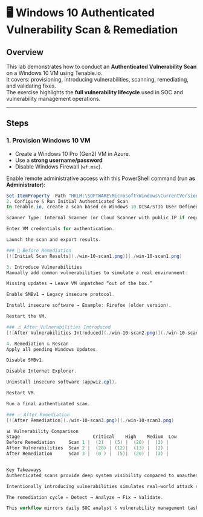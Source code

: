 # 🖥️ Windows 10 Authenticated Vulnerability Scan & Remediation

## Overview
This lab demonstrates how to conduct an **Authenticated Vulnerability Scan** on a Windows 10 VM using Tenable.io.  
It covers: provisioning, introducing vulnerabilities, scanning, remediating, and validating fixes.  
The exercise highlights the **full vulnerability lifecycle** used in SOC and vulnerability management operations.  

---

## Steps

### 1. Provision Windows 10 VM
- Create a Windows 10 Pro (Gen2) VM in Azure.  
- Use a **strong username/password** 
- Disable Windows Firewall (`wf.msc`).  

Enable remote administrative access with this PowerShell command (run **as Administrator**):  

```powershell
Set-ItemProperty -Path "HKLM:\SOFTWARE\Microsoft\Windows\CurrentVersion\Policies\System" -Name "LocalAccountTokenFilterPolicy" -Value 1 -Type DWord -Force
2. Configure & Run Initial Authenticated Scan
In Tenable.io, create a scan based on Windows 10 DISA/STIG User Defined Template.

Scanner Type: Internal Scanner (or Cloud Scanner with public IP if required).

Enter VM credentials for authentication.

Launch the scan and export results.

### 🔎 Before Remediation
[![Initial Scan Results](./win-10-scan1.png)](./win-10-scan1.png)

3. Introduce Vulnerabilities
Manually add common vulnerabilities to simulate a real environment:

Missing updates → Leave VM unpatched “out of the box.”

Enable SMBv1 → Legacy insecure protocol.

Install insecure software → Example: Firefox (older version).

Restart the VM.

### ⚠️ After Vulnerabilities Introduced
[![After Vulnerabilities Introduced](./win-10-scan2.png)](./win-10-scan2.png)

4. Remediation & Rescan
Apply all pending Windows Updates.

Disable SMBv1.

Disable Internet Explorer.

Uninstall insecure software (appwiz.cpl).

Restart VM.

Run a final authenticated scan.

### ✅ After Remediation
[![After Remediation](./win-10-scan3.png)](./win-10-scan3.png)

📊 Vulnerability Comparison
Stage	                        Critical	High	Medium	Low
Before Remediation     Scan 1 |  (3)  | (5) |  (20) |  (3) |
After Vulnerabilities  Scan 2 |	 (28) | (12)|  (13) |  (2) |
After Remediation      Scan 3 |  (0 ) |  (5)|  (20) |  (3) |


Key Takeaways
Authenticated scans provide deep system visibility compared to unauthenticated scans.

Intentionally introducing vulnerabilities simulates real-world attack surfaces.

The remediation cycle = Detect → Analyze → Fix → Validate.

This workflow mirrors daily SOC analyst & vulnerability management tasks.
